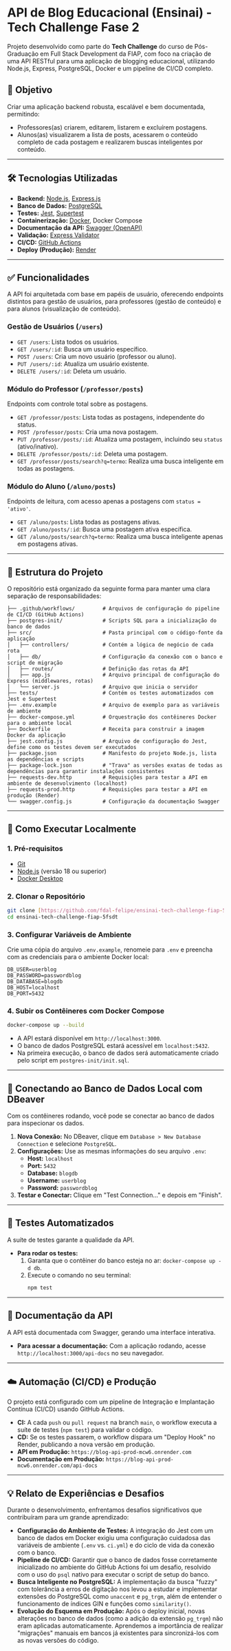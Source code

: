 # API de Blog Educacional (Ensinai) - Tech Challenge Fase 2

Projeto desenvolvido como parte do **Tech Challenge** do curso de Pós-Graduação em Full Stack Development da FIAP, com foco na criação de uma API RESTful para uma aplicação de blogging educacional, utilizando Node.js, Express, PostgreSQL, Docker e um pipeline de CI/CD completo.

## 🎯 Objetivo

Criar uma aplicação backend robusta, escalável e bem documentada, permitindo:

-   Professores(as) criarem, editarem, listarem e excluírem postagens.
-   Alunos(as) visualizarem a lista de posts, acessarem o conteúdo completo de cada postagem e realizarem buscas inteligentes por conteúdo.

---

## 🛠️ Tecnologias Utilizadas

-   **Backend:** [Node.js](https://nodejs.org/), [Express.js](https://expressjs.com/)
-   **Banco de Dados:** [PostgreSQL](https://www.postgresql.org/)
-   **Testes:** [Jest](https://jestjs.io/), [Supertest](https://github.com/visionmedia/supertest)
-   **Containerização:** [Docker](https://www.docker.com/), Docker Compose
-   **Documentação da API:** [Swagger (OpenAPI)](https://swagger.io/)
-   **Validação:** [Express Validator](https://express-validator.github.io/)
-   **CI/CD:** [GitHub Actions](https://github.com/features/actions)
-   **Deploy (Produção):** [Render](https://render.com/)

---

## ✅ Funcionalidades

A API foi arquitetada com base em papéis de usuário, oferecendo endpoints distintos para gestão de usuários, para professores (gestão de conteúdo) e para alunos (visualização de conteúdo).

### Gestão de Usuários (`/users`)
-   `GET /users`: Lista todos os usuários.
-   `GET /users/:id`: Busca um usuário específico.
-   `POST /users`: Cria um novo usuário (professor ou aluno).
-   `PUT /users/:id`: Atualiza um usuário existente.
-   `DELETE /users/:id`: Deleta um usuário.

### Módulo do Professor (`/professor/posts`)
Endpoints com controle total sobre as postagens.
-   `GET /professor/posts`: Lista todas as postagens, independente do status.
-   `POST /professor/posts`: Cria uma nova postagem.
-   `PUT /professor/posts/:id`: Atualiza uma postagem, incluindo seu `status` (ativo/inativo).
-   `DELETE /professor/posts/:id`: Deleta uma postagem.
-   `GET /professor/posts/search?q=termo`: Realiza uma busca inteligente em todas as postagens.

### Módulo do Aluno (`/aluno/posts`)
Endpoints de leitura, com acesso apenas a postagens com `status = 'ativo'`.
-   `GET /aluno/posts`: Lista todas as postagens ativas.
-   `GET /aluno/posts/:id`: Busca uma postagem ativa específica.
-   `GET /aluno/posts/search?q=termo`: Realiza uma busca inteligente apenas em postagens ativas.

---

## 📂 Estrutura do Projeto

O repositório está organizado da seguinte forma para manter uma clara separação de responsabilidades:

```
├── .github/workflows/         # Arquivos de configuração do pipeline de CI/CD (GitHub Actions)
├── postgres-init/             # Scripts SQL para a inicialização do banco de dados
├── src/                       # Pasta principal com o código-fonte da aplicação
│   ├── controllers/           # Contém a lógica de negócio de cada rota
│   ├── db/                    # Configuração da conexão com o banco e script de migração
│   ├── routes/                # Definição das rotas da API
│   ├── app.js                 # Arquivo principal de configuração do Express (middlewares, rotas)
│   └── server.js              # Arquivo que inicia o servidor
├── tests/                     # Contém os testes automatizados com Jest e Supertest
├── .env.example               # Arquivo de exemplo para as variáveis de ambiente
├── docker-compose.yml         # Orquestração dos contêineres Docker para o ambiente local
├── Dockerfile                 # Receita para construir a imagem Docker da aplicação
├── jest.config.js             # Arquivo de configuração do Jest, define como os testes devem ser executados
├── package.json               # Manifesto do projeto Node.js, lista as dependências e scripts
├── package-lock.json          # "Trava" as versões exatas de todas as dependências para garantir instalações consistentes
├── requests-dev.http          # Requisições para testar a API em ambiente de desenvolvimento (localhost)
├── requests-prod.http         # Requisições para testar a API em produção (Render)
└── swagger.config.js          # Configuração da documentação Swagger
```

---

## 🚀 Como Executar Localmente

### 1. Pré-requisitos
-   [Git](https://git-scm.com/downloads)
-   [Node.js](https://nodejs.org/) (versão 18 ou superior)
-   [Docker Desktop](https://www.docker.com/products/docker-desktop/)

### 2. Clonar o Repositório
```bash
git clone [https://github.com/fdal-felipe/ensinai-tech-challenge-fiap-5fsdt.git](https://github.com/fdal-felipe/ensinai-tech-challenge-fiap-5fsdt.git)
cd ensinai-tech-challenge-fiap-5fsdt
```

### 3. Configurar Variáveis de Ambiente
Crie uma cópia do arquivo `.env.example`, renomeie para `.env` e preencha com as credenciais para o ambiente Docker local:
```env
DB_USER=userblog
DB_PASSWORD=passwordblog
DB_DATABASE=blogdb
DB_HOST=localhost
DB_PORT=5432
```

### 4. Subir os Contêineres com Docker Compose
```bash
docker-compose up --build
```
-   A API estará disponível em `http://localhost:3000`.
-   O banco de dados PostgreSQL estará acessível em `localhost:5432`.
-   Na primeira execução, o banco de dados será automaticamente criado pelo script em `postgres-init/init.sql`.

---

## 🔌 Conectando ao Banco de Dados Local com DBeaver

Com os contêineres rodando, você pode se conectar ao banco de dados para inspecionar os dados.

1.  **Nova Conexão:** No DBeaver, clique em `Database > New Database Connection` e selecione `PostgreSQL`.
2.  **Configurações:** Use as mesmas informações do seu arquivo `.env`:
    * **Host:** `localhost`
    * **Port:** `5432`
    * **Database:** `blogdb`
    * **Username:** `userblog`
    * **Password:** `passwordblog`
3.  **Testar e Conectar:** Clique em "Test Connection..." e depois em "Finish".

---

## 🧪 Testes Automatizados

A suíte de testes garante a qualidade da API.
-   **Para rodar os testes:**
    1.  Garanta que o contêiner do banco esteja no ar: `docker-compose up -d db`.
    2.  Execute o comando no seu terminal:
        ```bash
        npm test
        ```

---

## 📄 Documentação da API

A API está documentada com Swagger, gerando uma interface interativa.
-   **Para acessar a documentação:** Com a aplicação rodando, acesse `http://localhost:3000/api-docs` no seu navegador.

---

## ☁️ Automação (CI/CD) e Produção

O projeto está configurado com um pipeline de Integração e Implantação Contínua (CI/CD) usando GitHub Actions.

-   **CI:** A cada `push` ou `pull request` na branch `main`, o workflow executa a suíte de testes (`npm test`) para validar o código.
-   **CD:** Se os testes passarem, o workflow dispara um "Deploy Hook" no Render, publicando a nova versão em produção.
-   **API em Produção:** `https://blog-api-prod-mcw6.onrender.com`
-   **Documentação em Produção:** `https://blog-api-prod-mcw6.onrender.com/api-docs`

---

## 💡 Relato de Experiências e Desafios

Durante o desenvolvimento, enfrentamos desafios significativos que contribuíram para um grande aprendizado:
-   **Configuração do Ambiente de Testes:** A integração do Jest com um banco de dados em Docker exigiu uma configuração cuidadosa das variáveis de ambiente (`.env` vs. `ci.yml`) e do ciclo de vida da conexão com o banco.
-   **Pipeline de CI/CD:** Garantir que o banco de dados fosse corretamente inicializado no ambiente do GitHub Actions foi um desafio, resolvido com o uso do `psql` nativo para executar o script de setup do banco.
-   **Busca Inteligente no PostgreSQL:** A implementação da busca "fuzzy" com tolerância a erros de digitação nos levou a estudar e implementar extensões do PostgreSQL como `unaccent` e `pg_trgm`, além de entender o funcionamento de índices GIN e funções como `similarity()`.
-   **Evolução do Esquema em Produção:** Após o deploy inicial, novas alterações no banco de dados (como a adição da extensão `pg_trgm`) não eram aplicadas automaticamente. Aprendemos a importância de realizar "migrações" manuais em bancos já existentes para sincronizá-los com as novas versões do código.